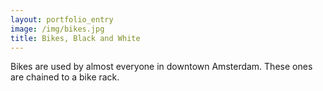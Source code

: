 ```yaml
---
layout: portfolio_entry
image: /img/bikes.jpg
title: Bikes, Black and White
---
```


Bikes are used by almost everyone in downtown Amsterdam. These ones are chained to a bike rack.
